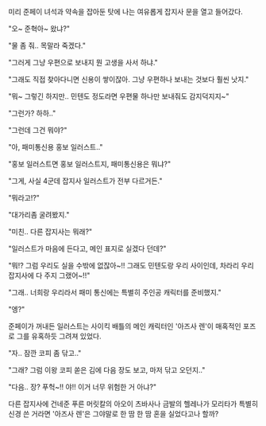 미리 준페이 녀석과 약속을 잡아둔 탓에 나는 여유롭게 잡지사 문을 열고 들어갔다.

"오~ 준혁아~ 왔냐?"

"물 좀 줘.. 목말라 죽겠다."

"그러게 그냥 우편으로 보내지 뭔 고생을 사서 하냐."

"그래도 직접 찾아다니면 신용이 쌓이잖아. 그냥 우편하나 보내는 것보다 훨씬 낫지."

"뭐~ 그렇긴 하지만.. 민텐도 정도라면 우편물 하나만 보내줘도 감지덕지지~"

"그런가? 하하.."

"그런데 그건 뭐야?"

"아, 패미통신용 홍보 일러스트.."

"홍보 일러스트면 홍보 일러스트지, 패미통신용은 뭐냐?"

"그게, 사실 4군데 잡지사 일러스트가 전부 다르거든."

"뭐라고!?"

"대가리좀 굴려봤지."

"미친.. 다른 잡지사는 뭐래?"

"일러스트가 마음에 든다고, 메인 표지로 실겠다 던데?"

"뭐!? 그럼 우리도 실을 수밖에 없잖아~!! 그래도 민텐도랑 우리 사이인데, 차라리 우리 잡지사에 다 주지 그랬어~!!"

"그래.. 너희랑 우리라서 패미 통신에는 특별히 주인공 캐릭터를 준비했지."

"엥?"

준페이가 꺼내든 일러스트는 사이킥 배틀의 메인 캐릭터인 '아즈사 렌'이 매혹적인 포즈로 그를 유혹하듯 그려져 있었다.

"자.. 잠깐 코피 좀 닦고.."

"그래? 그럼 이왕 코피 쏟은 김에 다음 장도 보고, 마저 닦고 오던지.."

"다음.. 장? 푸헉~!! 야!! 이거 너무 위험한 거 아냐?"

다른 잡지사에 건네준 푸른 머릿칼의 아오이 츠바사나 금발의 헬레나가 모리타가 특별히 신경 쓴 거라면 '아즈사 렌'은 그야말로 한 땀 한 땀 혼을 실었다고나 할까?